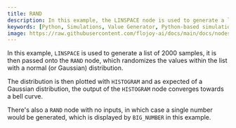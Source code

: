 ```yaml
---
title: RAND
description: In this example, the LINSPACE node is used to generate a list of 2000 samples, it is then passed to the RAND node, which randomizes the values within the list with a normal distribution. The distribution is then plotted with the HISTOGRAM node and the output converges towards a bell curve.
keywords: [Python, Simulations, Value Generator, Python-based simulations, Python random simulations, Flojoy generator nodes, Dynamic modeling techniques, Random simulation examples, Python simulation tools, Random number generator, Dynamic system modeling, Random data generation, Python simulation documentation, Random list generator, Random simulation in Flojoy]
image: https://raw.githubusercontent.com/flojoy-ai/docs/main/docs/nodes/GENERATORS/SIMULATIONS/RAND/examples/EX1/output.jpeg
---
```


In this example, `LINSPACE` is used to generate a list of 2000 samples, it is then passed onto the `RAND` node, 
which randomizes the values within the list with a normal (or Gaussian) distribution.  

The distribution is then plotted with `HISTOGRAM` and as expected of a Gaussian distribution,
the output of the `HISTOGRAM` node converges towards a bell curve.

There's also a `RAND` node with no inputs, in which case a single number would be generated, which is displayed by `BIG_NUMBER` in this example.